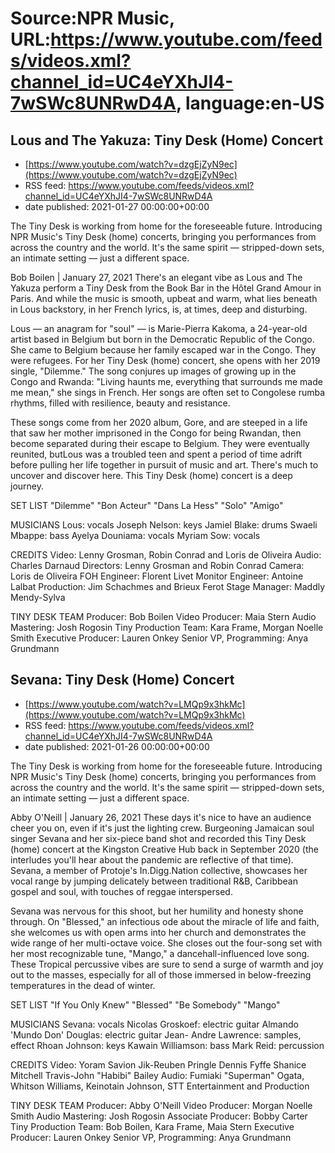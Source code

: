 # Source:NPR Music, URL:https://www.youtube.com/feeds/videos.xml?channel_id=UC4eYXhJI4-7wSWc8UNRwD4A, language:en-US

## Lous and The Yakuza: Tiny Desk (Home) Concert
 - [https://www.youtube.com/watch?v=dzgEjZyN9ec](https://www.youtube.com/watch?v=dzgEjZyN9ec)
 - RSS feed: https://www.youtube.com/feeds/videos.xml?channel_id=UC4eYXhJI4-7wSWc8UNRwD4A
 - date published: 2021-01-27 00:00:00+00:00

The Tiny Desk is working from home for the foreseeable future. Introducing NPR Music's Tiny Desk (home) concerts, bringing you performances from across the country and the world. It's the same spirit — stripped-down sets, an intimate setting — just a different space.

Bob Boilen | January 27, 2021
There's an elegant vibe as Lous and The Yakuza perform a Tiny Desk from the Book Bar in the Hôtel Grand Amour in Paris. And while the music is smooth, upbeat and warm, what lies beneath in Lous backstory, in her French lyrics, is, at times, deep and disturbing.

Lous — an anagram for "soul" — is Marie-Pierra Kakoma, a 24-year-old artist based in Belgium but born in the Democratic Republic of the Congo. She came to Belgium because her family escaped war in the Congo. They were refugees. For her Tiny Desk (home) concert, she opens with her 2019 single, "Dilemme." The song conjures up images of growing up in the Congo and Rwanda: "Living haunts me, everything that surrounds me made me mean," she sings in French. Her songs are often set to Congolese rumba rhythms, filled with resilience, beauty and resistance.

These songs come from her 2020 album, Gore, and are steeped in a life that saw her mother imprisoned in the Congo for being Rwandan, then become separated during their escape to Belgium. They were eventually reunited, butLous was a troubled teen and spent a period of time adrift before pulling her life together in pursuit of music and art. There's much to uncover and discover here. This Tiny Desk (home) concert is a deep journey.

SET LIST
"Dilemme"
"Bon Acteur"
"Dans La Hess"
"Solo"
"Amigo"

MUSICIANS
Lous: vocals
Joseph Nelson: keys
Jamiel Blake: drums
Swaeli Mbappe: bass
Ayelya Douniama: vocals
Myriam Sow: vocals

CREDITS
Video: Lenny Grosman, Robin Conrad and Loris de Oliveira
Audio: Charles Darnaud
Directors: Lenny Grosman and Robin Conrad
Camera: Loris de Oliveira
FOH Engineer: Florent Livet
Monitor Engineer: Antoine Lalbat
Production: Jim Schachmes and Brieux Ferot
Stage Manager: Maddly Mendy-Sylva

TINY DESK TEAM
Producer: Bob Boilen
Video Producer: Maia Stern
Audio Mastering: Josh Rogosin
Tiny Production Team: Kara Frame, Morgan Noelle Smith
Executive Producer: Lauren Onkey
Senior VP, Programming: Anya Grundmann

## Sevana: Tiny Desk (Home) Concert
 - [https://www.youtube.com/watch?v=LMQp9x3hkMc](https://www.youtube.com/watch?v=LMQp9x3hkMc)
 - RSS feed: https://www.youtube.com/feeds/videos.xml?channel_id=UC4eYXhJI4-7wSWc8UNRwD4A
 - date published: 2021-01-26 00:00:00+00:00

The Tiny Desk is working from home for the foreseeable future. Introducing NPR Music's Tiny Desk (home) concerts, bringing you performances from across the country and the world. It's the same spirit — stripped-down sets, an intimate setting — just a different space.

Abby O'Neill | January 26, 2021
These days it's nice to have an audience cheer you on, even if it's just the lighting crew. Burgeoning Jamaican soul singer Sevana and her six-piece band shot and recorded this Tiny Desk (home) concert at the Kingston Creative Hub back in September 2020 (the interludes you'll hear about the pandemic are reflective of that time). Sevana, a member of Protoje's In.Digg.Nation collective, showcases her vocal range by jumping delicately between traditional R&B, Caribbean gospel and soul, with touches of reggae interspersed.

Sevana was nervous for this shoot, but her humility and honesty shone through. On "Blessed," an infectious ode about the miracle of life and faith, she welcomes us with open arms into her church and demonstrates the wide range of her multi-octave voice. She closes out the four-song set with her most recognizable tune, "Mango," a dancehall-influenced love song. These Tropical percussive vibes are sure to send a surge of warmth and joy out to the masses, especially for all of those immersed in below-freezing temperatures in the dead of winter.

SET LIST
"If You Only Knew"
"Blessed"
"Be Somebody"
"Mango"

MUSICIANS
Sevana: vocals
Nicolas Groskoef: electric guitar
Almando 'Mundo Don' Douglas: electric guitar
Jean- Andre Lawrence: samples, effect
Rhoan Johnson: keys
Kawain Williamson: bass
Mark Reid: percussion

CREDITS
Video: Yoram Savion Jik-Reuben Pringle Dennis Fyffe Shanice Mitchell Travis-John "Habibi" Bailey
Audio: Fumiaki "Superman" Ogata, Whitson Williams, Keinotain Johnson, STT Entertainment and Production

TINY DESK TEAM
Producer: Abby O'Neill
Video Producer: Morgan Noelle Smith
Audio Mastering: Josh Rogosin
Associate Producer: Bobby Carter
Tiny Production Team: Bob Boilen, Kara Frame, Maia Stern
Executive Producer: Lauren Onkey
Senior VP, Programming: Anya Grundmann


